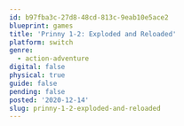 ```yaml
---
id: b97fba3c-27d8-48cd-813c-9eab10e5ace2
blueprint: games
title: 'Prinny 1-2: Exploded and Reloaded'
platform: switch
genre:
  - action-adventure
digital: false
physical: true
guide: false
pending: false
posted: '2020-12-14'
slug: prinny-1-2-exploded-and-reloaded
---
```

